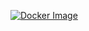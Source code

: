 [![Docker Image](https://github.com/sulrich423/tv/actions/workflows/docker-build-publish.yml/badge.svg)](https://github.com/sulrich423/tv/actions/workflows/docker-build-publish.yml)